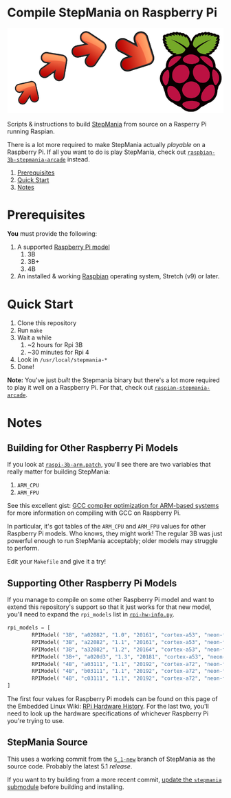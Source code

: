 Compile StepMania on Raspberry Pi
=========================

![StepMania Raspberry Pi Build](stepmania-build.png)

Scripts & instructions to build [StepMania](https://github.com/stepmania/stepmania) from source on a Rasperry Pi running Raspian.

There is a lot more required to make StepMania actually _playable_ on a Raspberry Pi.
If all you want to do is play StepMania, check out
[`raspbian-3b-stepmania-arcade`](https://github.com/SpottyMatt/raspbian-3b-stepmania-arcade) instead.

1. [Prerequisites](#prerequisites)
2. [Quick Start](#quick-start)
3. [Notes](#notes)

Prerequisites
=========================

**You** must provide the following:

1. A supported [Raspberry Pi model](https://www.raspberrypi.org/products/)
	1. 3B
	2. 3B+
	3. 4B
2. An installed & working [Raspbian](https://www.raspberrypi.org/downloads/raspbian/) operating system, Stretch (v9) or later.

Quick Start
=========================

1. Clone this repository
2. Run `make`
3. Wait a while
	1. ~2 hours for Rpi 3B
	2. ~30 minutes for Rpi 4
4. Look in `/usr/local/stepmania-*`
5. Done!

**Note:** You've just _built_ the Stepmania binary but there's a lot more required to play it well on a Raspberry Pi.
For that, check out [`raspian-stepmania-arcade`](https://github.com/SpottyMatt/raspbian-3b-stepmania-arcade).

Notes
=========================

Building for Other Raspberry Pi Models
-------------------------

If you look at [`raspi-3b-arm.patch`](stepmania-build/sm-arm.patch), you'll see there are two variables that really matter for building StepMania:

1. `ARM_CPU`
2. `ARM_FPU`

See this excellent gist: [GCC compiler optimization for ARM-based systems](https://gist.github.com/fm4dd/c663217935dc17f0fc73c9c81b0aa845) for more information on compiling with GCC on Raspberry Pi.

In particular, it's got tables of the `ARM_CPU` and `ARM_FPU` values for other Raspberry Pi models.
Who knows, they might work! The regular 3B was just powerful enough to run StepMania acceptably; older models may struggle to perform.

Edit your `Makefile` and give it a try!

Supporting Other Raspberry Pi Models
-------------------------

If you manage to compile on some other Raspberry Pi model and want to extend this repository's support so that it just works for that new model, you'll need to expand the `rpi_models` list in [`rpi-hw-info.py`](stepmania-build/rpi-hw-info.py).

```python
rpi_models = [
        RPIModel( "3B", "a02082", "1.0", "20161", "cortex-a53", "neon-fp-armv8" ),
        RPIModel( "3B", "a22082", "1.1", "20161", "cortex-a53", "neon-fp-armv8" ),
        RPIModel( "3B", "a32082", "1.2", "20164", "cortex-a53", "neon-fp-armv8" ),
        RPIModel( "3B+", "a020d3", "1.3", "20181", "cortex-a53", "neon-fp-armv8" ),
        RPIModel( "4B", "a03111", "1.1", "20192", "cortex-a72", "neon-fp-armv8" ),
        RPIModel( "4B", "b03111", "1.1", "20192", "cortex-a72", "neon-fp-armv8" ),
        RPIModel( "4B", "c03111", "1.1", "20192", "cortex-a72", "neon-fp-armv8" )
]
```

The first four values for Raspberry Pi models can be found on this page of the Embedded Linux Wiki: [RPi Hardware History](https://elinux.org/RPi_HardwareHistory).
For the last two, you'll need to look up the hardware specifications of whichever Raspberry Pi you're trying to use.

StepMania Source
-------------------------

This uses a working commit from the [`5_1-new`](https://github.com/stepmania/stepmania/tree/5_1-new) branch of StepMania as the source code.
Probably the latest 5.1 _release_.

If you want to try building from a more recent commit, [update the `stepmania` submodule](https://stackoverflow.com/questions/5828324/update-git-submodule-to-latest-commit-on-origin/5828396#5828396) before building and installing.
